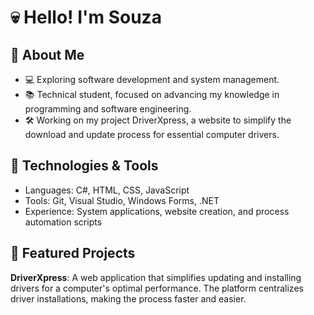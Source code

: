 # **💀 Hello! I'm Souza**

 ## 👻 About Me

* 💻 Exploring software development and system management.
* 📚 Technical student, focused on advancing my knowledge in programming and software engineering.
* 🛠 Working on my project DriverXpress, a website to simplify the download and update process for essential computer drivers.

## 🔧 Technologies & Tools
* Languages: C#, HTML, CSS, JavaScript
* Tools: Git, Visual Studio, Windows Forms, .NET
* Experience: System applications, website creation, and process automation scripts

## 📁 Featured Projects
**DriverXpress**: A web application that simplifies updating and installing drivers for a computer's optimal performance. The platform centralizes driver installations, making the process faster and easier.

